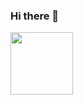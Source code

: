 ### Hi there 👋

<a href="[URL_REDIRECT](https://giphy.com/embed/UtgTXKxegxHcku4tEa)" target="blank"><img align="center" src="[URL_TO_YOUR_IMAGE](https://giphy.com/embed/UtgTXKxegxHcku4tEa)" height="100" /></a>

<!--
**devi-shamps/devi-shamps** is a ✨ _special_ ✨ repository because its `README.md` (this file) appears on your GitHub profile.

Here are some ideas to get you started:

- 🔭 I’m currently working on ...
- 🌱 I’m currently learning ...
- 👯 I’m looking to collaborate on ...
- 🤔 I’m looking for help with ...
- 💬 Ask me about ...
- 📫 How to reach me: ...
- 😄 Pronouns: ...
- ⚡ Fun fact: ...
-->

